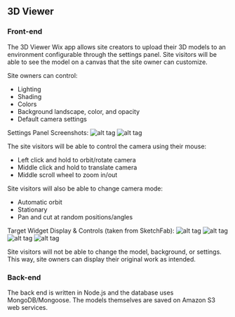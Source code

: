 ## 3D Viewer

### Front-end

The 3D Viewer Wix app allows site creators to upload their 3D models to an environment configurable through the settings panel. Site visitors will be able to see the model on a canvas that the site owner can customize.

Site owners can control:
* Lighting
* Shading
* Colors
* Background landscape, color, and opacity
* Default camera settings

Settings Panel Screenshots:
![alt tag](http://i.imgur.com/FNbHX8x.png)
![alt tag](http://imgur.com/w7zSTTM,h2rY5PQ,yJhHSkd,iMSrvhb,FNbHX8x#3)

The site visitors will be able to control the camera using their mouse:
* Left click and hold to orbit/rotate camera
* Middle click and hold to translate camera
* Middle scroll wheel to zoom in/out

Site visitors will also be able to change camera mode:
* Automatic orbit
* Stationary
* Pan and cut at random positions/angles

Target Widget Display & Controls (taken from SketchFab):
![alt tag](http://i.imgur.com/8c7yoaz.png)
![alt tag](http://i.imgur.com/KQCHgKJ.png)
![alt tag](http://i.imgur.com/xLSJ5w7.png)
![alt tag](http://i.imgur.com/eh0W2iO.png)

Site visitors will not be able to change the model, background, or settings. This way, site owners can display their original work as intended.

### Back-end

The back end is written in Node.js and the database uses MongoDB/Mongoose. The models themselves are saved on Amazon S3 web services.
